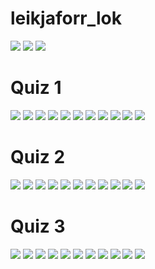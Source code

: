 # leikjaforr_lok
![](https://raw.githubusercontent.com/lorraineros/leikjaforr_lok/master/docs/pics/Screenshot_2020-05-07%20Quiz%201%20-%20Unity%20Learn(1).png)
![](https://raw.githubusercontent.com/lorraineros/leikjaforr_lok/master/docs/pics/Screenshot_2020-05-07%20Quiz%202%20-%20Unity%20Learn.png)
![](https://raw.githubusercontent.com/lorraineros/leikjaforr_lok/master/docs/pics/Screenshot_2020-05-07%20Quiz%203%20-%20Unity%20Learn.png)

# Quiz 1
![](https://raw.githubusercontent.com/lorraineros/leikjaforr_lok/master/docs/pics/quiz1/Screenshot%20(11).png)
![](https://raw.githubusercontent.com/lorraineros/leikjaforr_lok/master/docs/pics/quiz1/Screenshot%20(12).png)
![](https://raw.githubusercontent.com/lorraineros/leikjaforr_lok/master/docs/pics/quiz1/Screenshot%20(13).png)
![](https://raw.githubusercontent.com/lorraineros/leikjaforr_lok/master/docs/pics/quiz1/Screenshot%20(14).png)
![](https://raw.githubusercontent.com/lorraineros/leikjaforr_lok/master/docs/pics/quiz1/Screenshot%20(15).png)
![](https://raw.githubusercontent.com/lorraineros/leikjaforr_lok/master/docs/pics/quiz1/Screenshot%20(16).png)
![](https://raw.githubusercontent.com/lorraineros/leikjaforr_lok/master/docs/pics/quiz1/Screenshot%20(17).png)
![](https://raw.githubusercontent.com/lorraineros/leikjaforr_lok/master/docs/pics/quiz1/Screenshot%20(18).png)
![](https://raw.githubusercontent.com/lorraineros/leikjaforr_lok/master/docs/pics/quiz1/Screenshot%20(19).png)
![](https://raw.githubusercontent.com/lorraineros/leikjaforr_lok/master/docs/pics/quiz1/Screenshot%20(20).png)
![](https://raw.githubusercontent.com/lorraineros/leikjaforr_lok/master/docs/pics/quiz1/Screenshot%20(21).png)

# Quiz 2

![](https://raw.githubusercontent.com/lorraineros/leikjaforr_lok/master/docs/pics/quiz2/Screenshot%20(22).png)
![](https://raw.githubusercontent.com/lorraineros/leikjaforr_lok/master/docs/pics/quiz2/Screenshot%20(23).png)
![](https://raw.githubusercontent.com/lorraineros/leikjaforr_lok/master/docs/pics/quiz2/Screenshot%20(24).png)
![](https://raw.githubusercontent.com/lorraineros/leikjaforr_lok/master/docs/pics/quiz2/Screenshot%20(25).png)
![](https://raw.githubusercontent.com/lorraineros/leikjaforr_lok/master/docs/pics/quiz2/Screenshot%20(26).png)
![](https://raw.githubusercontent.com/lorraineros/leikjaforr_lok/master/docs/pics/quiz2/Screenshot%20(27).png)
![](https://raw.githubusercontent.com/lorraineros/leikjaforr_lok/master/docs/pics/quiz2/Screenshot%20(28).png)
![](https://raw.githubusercontent.com/lorraineros/leikjaforr_lok/master/docs/pics/quiz2/Screenshot%20(29).png)
![](https://raw.githubusercontent.com/lorraineros/leikjaforr_lok/master/docs/pics/quiz2/Screenshot%20(30).png)
![](https://raw.githubusercontent.com/lorraineros/leikjaforr_lok/master/docs/pics/quiz2/Screenshot%20(31).png)
![](https://raw.githubusercontent.com/lorraineros/leikjaforr_lok/master/docs/pics/quiz2/Screenshot%20(32).png)

# Quiz 3

![](https://raw.githubusercontent.com/lorraineros/leikjaforr_lok/master/docs/pics/quiz3/Screenshot%20(32).png)
![](https://raw.githubusercontent.com/lorraineros/leikjaforr_lok/master/docs/pics/quiz3/Screenshot%20(33).png)
![](https://raw.githubusercontent.com/lorraineros/leikjaforr_lok/master/docs/pics/quiz3/Screenshot%20(35).png)
![](https://raw.githubusercontent.com/lorraineros/leikjaforr_lok/master/docs/pics/quiz3/Screenshot%20(34).png)
![](https://raw.githubusercontent.com/lorraineros/leikjaforr_lok/master/docs/pics/quiz3/Screenshot%20(36).png)
![](https://raw.githubusercontent.com/lorraineros/leikjaforr_lok/master/docs/pics/quiz3/Screenshot%20(37).png)
![](https://raw.githubusercontent.com/lorraineros/leikjaforr_lok/master/docs/pics/quiz3/Screenshot%20(38).png)
![](https://raw.githubusercontent.com/lorraineros/leikjaforr_lok/master/docs/pics/quiz3/Screenshot%20(39).png)
![](https://raw.githubusercontent.com/lorraineros/leikjaforr_lok/master/docs/pics/quiz3/Screenshot%20(40).png)
![](https://raw.githubusercontent.com/lorraineros/leikjaforr_lok/master/docs/pics/quiz3/Screenshot%20(41).png)
![](https://raw.githubusercontent.com/lorraineros/leikjaforr_lok/master/docs/pics/quiz3/Screenshot%20(42).png)
